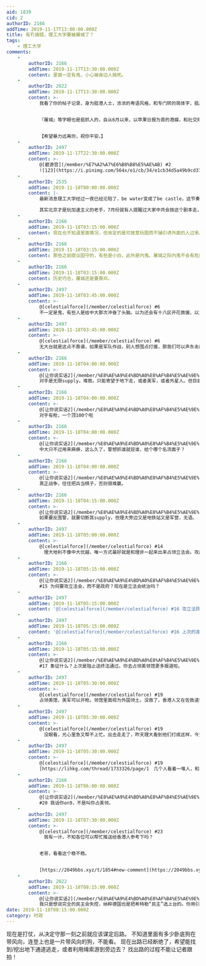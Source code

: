 ```yaml
---
aid: 1839
cid: 2
authorID: 2166
addTime: 2019-11-17T13:00:00.000Z
title: 有冇搞错，理工大学要被屠城了？
tags:
    - 理工大学
comments:
    -
        authorID: 2166
        addTime: 2019-11-17T13:30:00.000Z
        content: 里面一定有鬼，小心被身边人搞死。
    -
        authorID: 2022
        addTime: 2019-11-17T13:30:00.000Z
        content: >-
            我看了你的帖子记录，身为挺港人士，浓浓的粤语风格，和专门转的简体字，挺用心的。


            『屠城』等字眼也是挺抓人的，自从6月以来，以苹果日报为首的港媒，和社交网络，也已经“屠城”、“血洗”了快半年了，可能死了几十万人了吧，希望你在港要保护好自己的生命，千万不要被解放军的砖头打死，或者被大陆人淋汽油烧掉，也小心。


            【希望暴力远离你，祝你平安。】
    -
        authorID: 2497
        addTime: 2019-11-17T22:30:00.000Z
        content: >-
            @[碧游宫](/member/%E7%A2%A7%E6%B8%B8%E5%AE%AB) #2
            ![123](https://i.pinimg.com/564x/e1/cb/34/e1cb34d5a49b9cd37ce792fc26cf1c18.jpg)
    -
        authorID: 2535
        addTime: 2019-11-18T00:00:00.000Z
        content: |-
            最新消息理工大学经过一夜已经沦陷了，be water变成了be castle，这节奏被带的。

            其实北京才是玩加速主义的老手，7月份就有人提醒过大家中共会按这个剧本走，只能说中共又一次胜利了，恐怕这个教训世人永远也学不到。
    -
        authorID: 2166
        addTime: 2019-11-18T03:15:00.000Z
        content: 现在也不知道里面情况，但肯定的是邓故意玩围而不捕引诱外面的人过来。建议救援者行动前先放无人机观察清楚里面情况，不要盲头苍蝇般乱撞。
    -
        authorID: 2166
        addTime: 2019-11-18T03:15:00.000Z
        content: 那些之前提议固守的，有些是小白，此外是内鬼。屠城之际内鬼不会有危险的，反而会背后打你几棍。希望香港人能看清楚问题所在，下次坚决割席。
    -
        authorID: 2166
        addTime: 2019-11-18T03:15:00.000Z
        content: 历史巧合，屠城还是要靠邓。
    -
        authorID: 2497
        addTime: 2019-11-18T03:45:00.000Z
        content: >-
            @[celestialforce](/member/celestialforce) #6
            不一定是鬼，有些人是给中大那次冲昏了头脑。以为还会有十八区开花救援，以为坚持到天明黑警就会撤。不同的是中大那次校长亲自上前线吃TG，中大全体旧生声援，HKTV的老董是中大旧生还亲自回前线声援。中大那次的物资补给一直没断过，中大那次黑警撤后，声援的人还自发开发天亮，开启了黎明行动开端。这次理大校长一早就放弃了他们，还FB叫他们早点投降，补给物资给不去，很多人照常上班，声援的少之又少。唯今之计，唯有和理非占领中环，勇武焚烧政府办公建筑物。我相信这次6点以后增援的2000警力，绝对是驻港解放军，香港警队30000人，前线执勤不过10000左右。不可能还有机动早上增援的，这绝对是内地党卫军。
    -
        authorID: 2497
        addTime: 2019-11-18T03:45:00.000Z
        content: >-
            @[celestialforce](/member/celestialforce) #6
            无大台就是这点不靠谱，如果是军队作战，别人想围点打援，那我们可以声东击西。再次占领立法会，看他们撤不撤过来。打砸西环政总
    -
        authorID: 2166
        addTime: 2019-11-18T04:00:00.000Z
        content: >-
            @[让你说实话2](/member/%E8%AE%A9%E4%BD%A0%E8%AF%B4%E5%AE%9E%E8%AF%9D2) #8
            对手是无限supply，难救。只能寄望于地下走，或者美军，或者外星人。但目前里面是否攻陷都未可知，起码先派无人机去探，否则盲撞真是荒谬。话说要走当然是夜遁，哪有昼遁之理？
    -
        authorID: 2166
        addTime: 2019-11-18T04:00:00.000Z
        content: >-
            @[让你说实话2](/member/%E8%AE%A9%E4%BD%A0%E8%AF%B4%E5%AE%9E%E8%AF%9D2) #9
            对手有枪，一个顶100个啦
    -
        authorID: 2166
        addTime: 2019-11-18T04:00:00.000Z
        content: >-
            @[让你说实话2](/member/%E8%AE%A9%E4%BD%A0%E8%AF%B4%E5%AE%9E%E8%AF%9D2) #8
            中大只不过用来麻痹，这么久了，警想抓谁就捉谁，给个哪个名流面子？
    -
        authorID: 2166
        addTime: 2019-11-18T04:00:00.000Z
        content: >-
            @[让你说实话2](/member/%E8%AE%A9%E4%BD%A0%E8%AF%B4%E5%AE%9E%E8%AF%9D2) #9
            真正战争，往往把兵当棋子，否则很难赢。
    -
        authorID: 2166
        addTime: 2019-11-18T04:15:00.000Z
        content: >-
            @[让你说实话2](/member/%E8%AE%A9%E4%BD%A0%E8%AF%B4%E5%AE%9E%E8%AF%9D2) #9
            如果要反围警，就要切断其supply，但理大旁边又是地铁站又是军营，无语。
    -
        authorID: 2497
        addTime: 2019-11-18T05:00:00.000Z
        content: >-
            @[celestialforce](/member/celestialforce) #14
            　理大地利不像中大优越，唯一方式最好就是和理非一起来出来占领立法会。攻敌所必救，焚烧360商铺和政府办事处，一次总要出动一架冲锋车。到处打多些动手清路障的蓝丝，打一次人少至少要出动一台冲锋车，人多起码黑警要抽调十台才敢来。
    -
        authorID: 2166
        addTime: 2019-11-18T05:15:00.000Z
        content: >-
            @[让你说实话2](/member/%E8%AE%A9%E4%BD%A0%E8%AF%B4%E5%AE%9E%E8%AF%9D2)
            #15 为何要攻立法会，而不是政府？现在是立法会统治吗？
    -
        authorID: 2497
        addTime: 2019-11-18T05:15:00.000Z
        content: '@[celestialforce](/member/celestialforce) #16 攻立法院肯定要回防，立法院象征意义大。'
    -
        authorID: 2497
        addTime: 2019-11-18T05:15:00.000Z
        content: '@[celestialforce](/member/celestialforce) #16 上次的高潮就是占领立法会。全球媒体都会报道'
    -
        authorID: 2166
        addTime: 2019-11-18T05:15:00.000Z
        content: >-
            @[让你说实话2](/member/%E8%AE%A9%E4%BD%A0%E8%AF%B4%E5%AE%9E%E8%AF%9D2)
            #17 象征什么？上次是阻止送终法通过。你去占领美领馆更多报道啦。
    -
        authorID: 2497
        addTime: 2019-11-18T05:30:00.000Z
        content: >-
            @[celestialforce](/member/celestialforce) #19
            占领美馆，美军可以开枪。领馆里面视为外国领土。没救了，香港人又在佐敦道筑伞阵和警方对峙，筑起防线在集体吃催泪弹。这么多人，分一些出去烧铺，烧政府建筑物多好呀。全集中在各条战线和警力对峙，人家又没损伤，催泪弹又不是花他家的钱，随便乱射大陆国货一大堆。要攻敌所必救！攻敌所必救！攻敌所必救！对峙有用，但作用不大。只是对峙又冲不破警方的防线，香港的黑警你冲到近前他还能开真枪，到时还不是又四散。
    -
        authorID: 2497
        addTime: 2019-11-18T05:30:00.000Z
        content: >-
            @[celestialforce](/member/celestialforce) #19
            　没眼看，光心里急又帮不上忙。出去走走了，昨天理大看到他们打成这样，今天没心情都不上班了。
    -
        authorID: 2497
        addTime: 2019-11-18T05:30:00.000Z
        content: >-
            @[celestialforce](/member/celestialforce) #19
            [https://lihkg.com/thread/1733326/page/1　几个人看着一堆人，和理非的战斗力不行啊。](https://lihkg.com/thread/1733326/page/1%E3%80%80%E5%87%A0%E4%B8%AA%E4%BA%BA%E7%9C%8B%E7%9D%80%E4%B8%80%E5%A0%86%E4%BA%BA%EF%BC%8C%E5%92%8C%E7%90%86%E9%9D%9E%E7%9A%84%E6%88%98%E6%96%97%E5%8A%9B%E4%B8%8D%E8%A1%8C%E5%95%8A%E3%80%82)
    -
        authorID: 2166
        addTime: 2019-11-18T06:00:00.000Z
        content: >-
            @[让你说实话2](/member/%E8%AE%A9%E4%BD%A0%E8%AF%B4%E5%AE%9E%E8%AF%9D2)
            #20 我话你on9，不是叫你占美领。
    -
        authorID: 2497
        addTime: 2019-11-18T07:30:00.000Z
        content: >-
            @[celestialforce](/member/celestialforce) #23
            　我有一计，不知各位可以帮忙推送给香港人参考下吗？　


            老哥，看看这个稳不稳。


            [https://2049bbs.xyz/t/1854#new-comment](https://2049bbs.xyz/t/1854#new-comment)
    -
        authorID: 2022
        addTime: 2019-11-18T08:15:00.000Z
        content: >-
            @[让你说实话2](/member/%E8%AE%A9%E4%BD%A0%E8%AF%B4%E5%AE%9E%E8%AF%9D2) #3
            我只是想说完全的民主会失控，纳粹德国也是把希特勒“民主”选上台的。你用引用的图片说的很形象，不过我不认可这种夸张化的比喻。
date: 2019-11-18T08:15:00.000Z
category: 时政
---
```


现在是打仗，从决定守那一刻之前就应该谋定后路。 不知道里面有多少卧底狗在带风向，连登上也是一片带风向的狗，不能看。 现在出路已经断绝了，希望能找到/挖出地下通道逃走，或者利用绳索游到旁边去？ 找出路的过程不能让记者跟拍！
